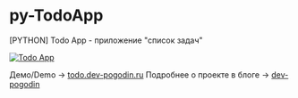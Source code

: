 # py-TodoApp

[PYTHON] Todo App - приложение "список задач"

[![Todo App](https://i.imgur.com/9m0FHwM.png "Todo App")](http://todo.dev-pogodin.ru "Todo App")

Демо/Demo -> [todo.dev-pogodin.ru](https://todo.dev-pogodin.ru/ "todo.dev-pogodin.ru")
Подробнее о проекте в блоге -> [dev-pogodin](https://dev-pogodin.ru/blog/2019/9/5/veb-prilozhenie-todo-app/ "dev-pogodin")
